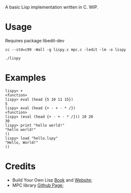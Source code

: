 A basic Lisp implementation written in C. WIP.

# Usage 

Requires package libedit-dev

```
cc --std=c99 -Wall -g lispy.c mpc.c -ledit -lm -o lispy 
```
```
./lispy
```
# Examples
```
lispy> +
<function>
lispy> eval (head {5 10 11 15})
5
lispy> eval (head {+ - + - * /})
<function>
lispy> (eval (head {+ - + - * /})) 10 20
30
lispy> print "hello world!"
"hello world!"
()
lispy> load "hello.lspy"
"Hello, World!"
()
```
# Credits

* Build Your Own Lisp [Book](https://www.amazon.com/Build-Your-Own-Lisp-Programming/dp/1501006622) and [Website](http://www.buildyourownlisp.com/);
* MPC library [Github Page](https://github.com/orangeduck/mpc);
